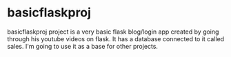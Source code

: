 basicflaskproj
==============
basicflaskproj project is a very basic flask blog/login app created by going through his youtube videos on flask. It has a database connected to it called sales. I'm going to use it as a base for other projects.
